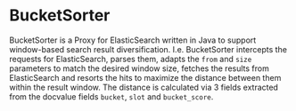 
# BucketSorter

BucketSorter is a Proxy for ElasticSearch written in Java to support
window-based search result diversification. I.e. BucketSorter intercepts
the requests for ElasticSearch, parses them, adapts the `from` and `size`
parameters to match the desired window size, fetches the results from
ElasticSearch and resorts the hits to maximize the distance between them
within the result window. The distance is calculated via 3 fields extracted
from the docvalue fields `bucket`, `slot` and `bucket_score`.
